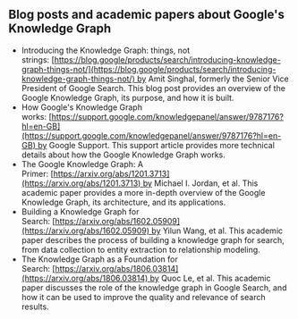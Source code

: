 ## Blog posts and academic papers about Google's Knowledge Graph  
  
- Introducing the Knowledge Graph: things, not strings: [https://blog.google/products/search/introducing-knowledge-graph-things-not/](https://blog.google/products/search/introducing-knowledge-graph-things-not/) by Amit Singhal, formerly the Senior Vice President of Google Search. This blog post provides an overview of the Google Knowledge Graph, its purpose, and how it is built.  
- How Google's Knowledge Graph works: [https://support.google.com/knowledgepanel/answer/9787176?hl=en-GB](https://support.google.com/knowledgepanel/answer/9787176?hl=en-GB) by Google Support. This support article provides more technical details about how the Google Knowledge Graph works.  
- The Google Knowledge Graph: A Primer: [https://arxiv.org/abs/1201.3713](https://arxiv.org/abs/1201.3713) by Michael I. Jordan, et al. This academic paper provides a more in-depth overview of the Google Knowledge Graph, its architecture, and its applications.  
- Building a Knowledge Graph for Search: [https://arxiv.org/abs/1602.05909](https://arxiv.org/abs/1602.05909) by Yilun Wang, et al. This academic paper describes the process of building a knowledge graph for search, from data collection to entity extraction to relationship modeling.  
- The Knowledge Graph as a Foundation for Search: [https://arxiv.org/abs/1806.03814](https://arxiv.org/abs/1806.03814) by Quoc Le, et al. This academic paper discusses the role of the knowledge graph in Google Search, and how it can be used to improve the quality and relevance of search results. 